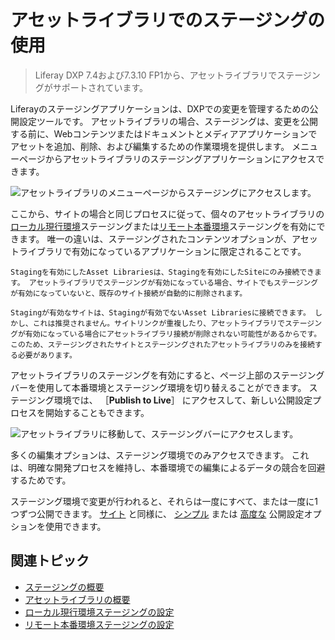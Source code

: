 # アセットライブラリでのステージングの使用

> Liferay DXP 7.4および7.3.10 FP1から、アセットライブラリでステージングがサポートされています。

Liferayのステージングアプリケーションは、DXPでの変更を管理するための公開設定ツールです。 アセットライブラリの場合、ステージングは、変更を公開する前に、Webコンテンツまたはドキュメントとメディアアプリケーションでアセットを追加、削除、および編集するための作業環境を提供します。 メニューページからアセットライブラリのステージングアプリケーションにアクセスできます。

![アセットライブラリのメニューページからステージングにアクセスします。](./using-staging-in-asset-libraries/images/01.png)

ここから、サイトの場合と同じプロセスに従って、個々のアセットライブラリの[ローカル現行環境](./configuring-local-live-staging.md)ステージングまたは[リモート本番環境](./configuring-remote-live-staging.md)ステージングを有効にできます。 唯一の違いは、ステージングされたコンテンツオプションが、アセットライブラリで有効になっているアプリケーションに限定されることです。

```{warning}
Stagingを有効にしたAsset Librariesは、Stagingを有効にしたSiteにのみ接続できます。 アセットライブラリでステージングが有効になっている場合、サイトでもステージングが有効になっていないと、既存のサイト接続が自動的に削除されます。

Stagingが有効なサイトは、Stagingが有効でないAsset Librariesに接続できます。 しかし、これは推奨されません。サイトリンクが重複したり、アセットライブラリでステージングが有効になっている場合にアセットライブラリ接続が削除されない可能性があるからです。 このため、ステージングされたサイトとステージングされたアセットライブラリのみを接続する必要があります。
```

アセットライブラリのステージングを有効にすると、ページ上部のステージングバーを使用して本番環境とステージング環境を切り替えることができます。 ステージング環境では、 ［**Publish to Live**］ にアクセスして、新しい公開設定プロセスを開始することもできます。

![アセットライブラリに移動して、ステージングバーにアクセスします。](./using-staging-in-asset-libraries/images/02.png)

多くの編集オプションは、ステージング環境でのみアクセスできます。 これは、明確な開発プロセスを維持し、本番環境での編集によるデータの競合を回避するためです。

ステージング環境で変更が行われると、それらは一度にすべて、または一度に1つずつ公開できます。 [サイト](./site-staging-ui-reference.md#publish-to-live) と同様に、 [シンプル](./site-staging-ui-reference.md#simple-publishing) または [高度な](./site-staging-ui-reference.md#advanced-publishing) 公開設定オプションを使用できます。

## 関連トピック

* [ステージングの概要](../staging.md)
* [アセットライブラリの概要](../../../content-authoring-and-management/asset-libraries/asset-libraries-overview.md)
* [ローカル現行環境ステージングの設定](./configuring-local-live-staging.md)
* [リモート本番環境ステージングの設定](./configuring-remote-live-staging.md)
